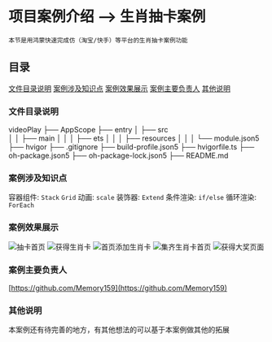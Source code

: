 # 项目案例介绍  --> 生肖抽卡案例
    本节是用鸿蒙快速完成仿（淘宝/快手）等平台的生肖抽卡案例功能
## 目录
[文件目录说明](#文件目录说明)
[案例涉及知识点](#案例涉及知识点)
[案例效果展示](#案例效果展示)
[案例主要负责人](#案例主要负责人)
[其他说明](#其他说明)
### 文件目录说明
videoPlay
├── AppScope
├── entry
│  ├── src  
│  │  ├── main
│  │  │  ├── ets
│  │  │  ├── resources
│  │  │  └── module.json5
├── hvigor
├── .gitignore
├── build-profile.json5
├── hvigorfile.ts
├── oh-package.json5
├── oh-package-lock.json5
├── README.md
### 案例涉及知识点
容器组件: `Stack` `Grid`
动画: `scale`
装饰器: `Extend`
条件渲染: `if/else` 
循环渲染: `ForEach`
### 案例效果展示
![抽卡首页](./VideoImg/videoPlay01.png)
![获得生肖卡](./VideoImg/videoPlay02.png)
![首页添加生肖卡](./VideoImg/videoPlay03.png)
![集齐生肖卡首页](./VideoImg/videoPlay04.png)
![获得大奖页面](./VideoImg/videoPlay05.png)
### 案例主要负责人
[https://github.com/Memory159](https://github.com/Memory159)
### 其他说明
 本案例还有待完善的地方，有其他想法的可以基于本案例做其他的拓展